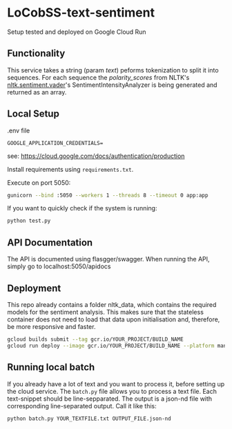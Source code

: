# LoCobSS-text-sentiment
Setup tested and deployed on Google Cloud Run

## Functionality
This service takes a string (param *text*) peforms tokenization to split it into sequences. For each sequence the *polarity_scores* from NLTK's [nltk.sentiment.vader](https://www.nltk.org/api/nltk.sentiment.html?highlight=vader#module-nltk.sentiment.vader)'s SentimentIntensityAnalyzer is being generated and returned as an array.

## Local Setup
.env file
```
GOOGLE_APPLICATION_CREDENTIALS=
```
see: https://cloud.google.com/docs/authentication/production

Install requirements using `requirements.txt`.

Execute on port 5050:
```bash
gunicorn --bind :5050 --workers 1 --threads 8 --timeout 0 app:app
```

If you want to quickly check if the system is running:
```bash
python test.py
```

## API Documentation
The API is documented using flasgger/swagger. When running the API, simply go to localhost:5050/apidocs

## Deployment
This repo already contains a folder nltk_data, which contains the required models for the sentiment analysis. This makes sure that the stateless container does not need to load that data upon initialisation and, therefore, be more responsive and faster.

```bash
gcloud builds submit --tag gcr.io/YOUR_PROJECT/BUILD_NAME
gcloud run deploy --image gcr.io/YOUR_PROJECT/BUILD_NAME --platform managed
```

## Running local batch
If you already have a lot of text and you want to process it, before setting up the cloud service. The `batch.py` file allows you to process a text file. Each text-snippet should be line-sepparated. The output is a json-nd file with corresponding line-separated output. Call it like this:

```bash
python batch.py YOUR_TEXTFILE.txt OUTPUT_FILE.json-nd
```